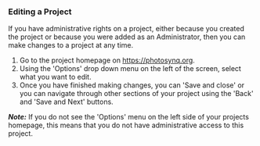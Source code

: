 ### Editing a Project

If you have administrative rights on a project, either because you created the project or because you were added as an Administrator, then you can make changes to a project at any time.

1. Go to the project homepage on <https://photosynq.org>. 
2. Using the 'Options' drop down menu on the left of the screen, select what you want to edit.
3. Once you have finished making changes, you can 'Save and close' or you can navigate through other sections of your project using the 'Back' and 'Save and Next' buttons.

***Note:*** If you do not see the 'Options' menu on the left side of your projects homepage, this means that you do not have administrative access to this project.
